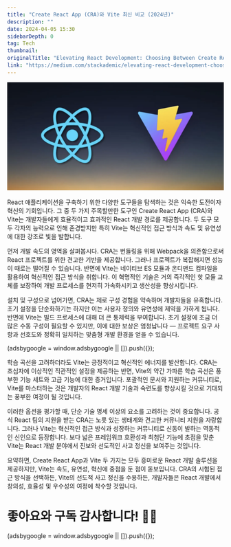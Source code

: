 ```yaml
---
title: "Create React App (CRA)와 Vite 최신 비교 (2024년)"
description: ""
date: 2024-04-05 15:30
sidebarDepth: 0
tag: Tech
thumbnail: 
originalTitle: "Elevating React Development: Choosing Between Create React App (CRA) and Vite"
link: "https://medium.com/stackademic/elevating-react-development-choosing-between-create-react-app-cra-and-vite-01bedccf4256"
---
```



![Elevating React Development: Choosing Between Create React App (CRA) and Vite](./img/ElevatingReactDevelopmentChoosingBetweenCreateReactAppCRAandVite_0.png)

React 애플리케이션을 구축하기 위한 다양한 도구들을 탐색하는 것은 익숙한 도전이자 혁신의 기회입니다. 그 중 두 가지 주목할만한 도구인 Create React App (CRA)와 Vite는 개발자들에게 효율적이고 효과적인 React 개발 경로를 제공합니다. 두 도구 모두 각자의 능력으로 인해 존경받지만 특히 Vite는 혁신적인 접근 방식과 속도 및 유연성에 대한 강조로 빛을 발합니다.

먼저 개발 속도의 영역을 살펴봅시다. CRA는 번들링을 위해 Webpack을 의존함으로써 React 프로젝트를 위한 견고한 기반을 제공합니다. 그러나 프로젝트가 복잡해지면 성능이 때로는 떨어질 수 있습니다. 반면에 Vite는 네이티브 ES 모듈과 온디맨드 컴파일을 활용하여 혁신적인 접근 방식을 취합니다. 이 혁명적인 기술은 거의 즉각적인 핫 모듈 교체를 보장하여 개발 프로세스를 현저히 가속화시키고 생산성을 향상시킵니다.

설치 및 구성으로 넘어가면, CRA는 제로 구성 경험을 약속하며 개발자들을 유혹합니다. 초기 설정을 단순화하기는 하지만 이는 사용자 정의와 유연성에 제약을 가하게 됩니다. 반면에 Vite는 빌드 프로세스에 대해 더 큰 통제력을 부여합니다. 초기 설정에 조금 더 많은 수동 구성이 필요할 수 있지만, 이에 대한 보상은 엄청납니다 — 프로젝트 요구 사항과 선호도와 정확히 일치하는 맞춤형 개발 환경을 얻을 수 있습니다.

<!-- ui-log 수평형 -->
<ins class="adsbygoogle"
  style="display:block"
  data-ad-client="ca-pub-4877378276818686"
  data-ad-slot="9743150776"
  data-ad-format="auto"
  data-full-width-responsive="true"></ins>
<component is="script">
(adsbygoogle = window.adsbygoogle || []).push({});
</component>

학습 곡선을 고려하더라도 Vite는 긍정적이고 혁신적인 에너지를 발산합니다. CRA는 초심자에 이상적인 직관적인 설정을 제공하는 반면, Vite의 약간 가파른 학습 곡선은 풍부한 기능 세트와 고급 기능에 대한 증거입니다. 포괄적인 문서와 지원하는 커뮤니티로, Vite를 마스터하는 것은 개발자의 React 개발 기술과 숙련도를 향상시킬 것으로 기대되는 풍부한 여정이 될 것입니다.

이러한 옵션을 평가할 때, 단순 기술 명세 이상의 요소를 고려하는 것이 중요합니다. 공식 React 팀의 지원을 받는 CRA는 노릇 있는 생태계와 견고한 커뮤니티 지원을 자랑합니다. 그러나 Vite는 혁신적인 접근 방식과 성장하는 커뮤니티로 신동이 발하는 역동적인 신인으로 등장합니다. 보다 넓은 프레임워크 호환성과 최첨단 기능에 초점을 맞춘 Vite는 React 개발 분야에서 진보와 선도적인 사고 정신을 보여주는 것입니다.

요약하면, Create React App과 Vite 두 가지는 모두 흥미로운 React 개발 솔루션을 제공하지만, Vite는 속도, 유연성, 혁신에 중점을 둔 점이 돋보입니다. CRA의 시험된 접근 방식을 선택하든, Vite의 선도적 사고 정신을 수용하든, 개발자들은 React 개발에서 창의성, 효율성 및 우수성의 여정에 착수할 것입니다.

# 좋아요와 구독 감사합니다! 👋🏻

<!-- ui-log 수평형 -->
<ins class="adsbygoogle"
  style="display:block"
  data-ad-client="ca-pub-4877378276818686"
  data-ad-slot="9743150776"
  data-ad-format="auto"
  data-full-width-responsive="true"></ins>
<component is="script">
(adsbygoogle = window.adsbygoogle || []).push({});
</component>
